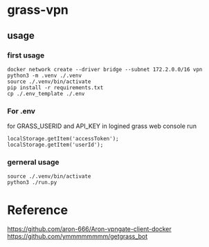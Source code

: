 # grass-vpn

## usage

### first usage 
```
docker network create --driver bridge --subnet 172.2.0.0/16 vpn
python3 -m .venv ./.venv
source ./.venv/bin/activate
pip install -r requirements.txt
cp ./.env_template ./.env
```

### For .env

for GRASS_USERID and API_KEY
in logined grass web console run
```
localStorage.getItem('accessToken');
localStorage.getItem('userId');
```


### gerneral usage 

```
source ./.venv/bin/activate
python3 ./run.py 
```


# Reference
https://github.com/aron-666/Aron-vpngate-client-docker
https://github.com/ymmmmmmmm/getgrass_bot